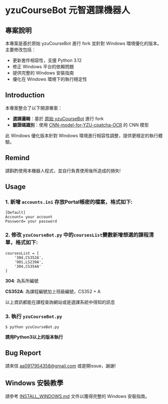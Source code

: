 # yzuCourseBot 元智選課機器人

## 專案說明
本專案是基於原始 yzuCourseBot 進行 fork 並針對 Windows 環境優化的版本。主要修改包括：
- 更新套件相容性，支援 Python 3.12
- 修正 Windows 平台的依賴問題
- 提供完整的 Windows 安裝指南
- 優化在 Windows 環境下的執行穩定性

## Introduction
本專案整合了以下開源專案：
- **選課邏輯**：基於 [原始 yzuCourseBot](https://github.com/Doem/yzuCourseBot) 進行 fork
- **驗證碼識別**：使用 [CNN-model-for-YZU-cpatcha-OCR](https://github.com/Doem/CNN-model-for-YZU-cpatcha-OCR) 的 CNN 模型

此 Windows 優化版本針對 Windows 環境進行相容性調整，提供更穩定的執行體驗。

## Remind
請斟酌使用本機器人程式，並自行負責使用後所造成的損失!

## Usage

### 1. 新增 `accounts.ini` 存放Portal帳密的檔案，格式如下:
```
[Default]
Account= your account
Password= your password
```

### 2. 修改 `yzuCourseBot.py` 中的`coursesList`變數新增想選的課程清單，格式如下:
```
coursesList = [
    '304,CS352A', 
    '901,LS239A', 
    '304,CS354A'
]
```

**304**: 為系所編號

**CS352A**: 為課程編號加上班級編號，CS352 + A

以上資訊都能在課程查詢網站或是選課系統中得知的訊息

### 3. 執行 `yzuCourseBot.py`
```
$ python yzuCourseBot.py
```

**請用Python3以上的版本執行**


## Bug Report
請來信 aa0917954358@gmail.com 或是開issue，謝謝!

## Windows 安裝教學
請參考 [INSTALL_WINDOWS.md](INSTALL_WINDOWS.md) 文件以獲得完整的 Windows 安裝指南。
